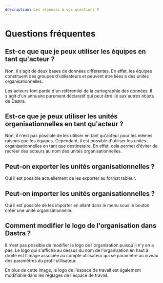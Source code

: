 ```yaml
---
description: Les réponses à vos questions ⁉️
---
```


# Questions fréquentes

## Est-ce que que je peux utiliser les équipes en tant qu'acteur ?

Non, il s'agit de deux bases de données différentes. En effet, les équipes constituent des groupes d'utilisateurs et peuvent être liées à des unités organisationnelles.&#x20;

Les acteurs font partie d'un référentiel de la cartographie des données. Il s'agit d'un annuaire purement déclaratif qui peut être lié aux autres objets de Dastra.&#x20;

## Est-ce que je peux utiliser les unités organisationnelles en tant qu'acteur ?

Non, il n'est pas possible de les utiliser en tant qu'acteur pour les mêmes raisons que les équipes. Cependant, il est possible d'utiliser les unités organisationnelles en tant que destinataire. En effet, cela permet d'éviter de recréer des acteurs au nom des unités organisationnelles.&#x20;

## Peut-on exporter les unités organisationnelles ?

Oui il est possible actuellement de les exporter au format tableur.&#x20;

## Peut-on importer les unités organisationnelles ?

Oui il est possible de les importer en allant dans le menu sous le bouton créer une unité organisationnelle.

## Comment modifier le logo de l'organisation dans Dastra ?

Il n'est pas possible de modifier le logo de l'organisation puisqu'il n'y en a pas. Le logo qui s'affiche au dessus du nom de l'organisation en haut à droite est l'image associée au compte utilisateur qui se paramètre au niveau des paramètres du profil utilisateur.

En plus de cette image, le logo de l'espace de travail est également modifiable dans les réglages de l'espace de travail.
